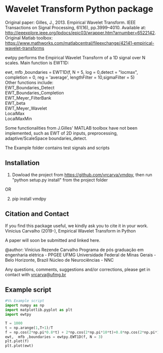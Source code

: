#  Wavelet Transform Python package

Original paper: 
Gilles, J., 2013. Empirical Wavelet Transform. IEEE Transactions on Signal Processing, 61(16), pp.3999–4010. 
Available at: http://ieeexplore.ieee.org/lpdocs/epic03/wrapper.htm?arnumber=6522142.
Original Matlab toolbox: https://www.mathworks.com/matlabcentral/fileexchange/42141-empirical-wavelet-transforms

ewtpy performs the Empirical Wavelet Transform of a 1D signal over N scales. Main function is EWT1D:

ewt,  mfb ,boundaries = EWT1D(f, N = 5, log = 0,detect = "locmax", completion = 0, reg = 'average', lengthFilter = 10,sigmaFilter = 5)  
Other functions include:  
EWT_Boundaries_Detect  
EWT_Boundaries_Completion  
EWT_Meyer_FilterBank  
EWT_beta  
EWT_Meyer_Wavelet  
LocalMax  
LocalMaxMin  

Some functionalities from J.Gilles' MATLAB toolbox have not been implemented, such as EWT of 2D inputs, preprocessing, adaptive/ScaleSpace boundaries_detect.

The Example folder contains test signals and scripts

## Installation 

1) Dowload the project from https://github.com/vrcarva/vmdpy, then run "python setup.py install" from the project folder

OR

2) pip install vmdpy


## Citation and Contact
If you find this package useful, we kindly ask you to cite it in your work.   
Vinicius Carvalho (2019-), Empirical Wavelet Transform in Python  

A paper will soon be submitted and linked here.  

@author: Vinícius Rezende Carvalho
Programa de pós graduação em engenharia elétrica - PPGEE UFMG
Universidade Federal de Minas Gerais - Belo Horizonte, Brazil
Núcleo de Neurociências - NNC 

Any questions, comments, suggestions and/or corrections, please get in contact with vrcarva@ufmg.br

## Example script
```python
#%% Example script
import numpy as np
import matplotlib.pyplot as plt
import ewtpy

T = 1000
t = np.arange(1,T+1)/T
f = np.cos(2*np.pi*0.8*t) + 2*np.cos(2*np.pi*10*t)+0.8*np.cos(2*np.pi*100*t)
ewt,  mfb ,boundaries = ewtpy.EWT1D(f, N = 3)
plt.plot(f)
plt.plot(ewt)
```






